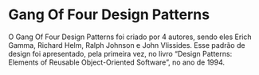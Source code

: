 # Gang Of Four Design Patterns
O Gang Of Four Design Patterns foi criado por 4 autores, sendo eles Erich Gamma, Richard Helm, Ralph Johnson e John Vlissides. Esse padrão de design foi apresentado, pela primeira vez, no livro “Design Patterns: Elements of Reusable Object-Oriented Software”, no ano de 1994.
